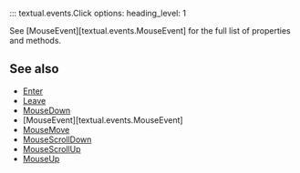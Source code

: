 ::: textual.events.Click
    options:
      heading_level: 1

See [MouseEvent][textual.events.MouseEvent] for the full list of properties and methods.

## See also

- [Enter](enter.md)
- [Leave](leave.md)
- [MouseDown](mouse_down.md)
- [MouseEvent][textual.events.MouseEvent]
- [MouseMove](mouse_move.md)
- [MouseScrollDown](mouse_scroll_down.md)
- [MouseScrollUp](mouse_scroll_up.md)
- [MouseUp](mouse_up.md)
